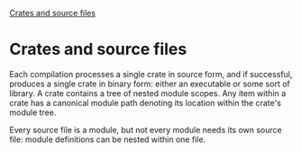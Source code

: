 [Crates and source files](https://doc.rust-lang.org/reference/crates-and-source-files.html)

# Crates and source files
Each compilation processes a single crate in source form, and if successful, produces a single crate in binary form: either an executable or some sort of library.
A crate contains a tree of nested module scopes. Any item within a crate has a canonical module path denoting its location within the crate's module tree.

Every source file is a module, but not every module needs its own source file: module definitions can be nested within one file.